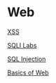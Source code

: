 # Web

[XSS](Web%206e4bfa7e46d9471f828f03ebb5e0a2bc/XSS%201f1c0d5765a84bbf885cf0c7547e2373.md)

[SQLI Labs](Web%206e4bfa7e46d9471f828f03ebb5e0a2bc/SQLI%20Labs%20575885d46e084f1093bcc8ac4f334222.md)

[SQL Injection](Web%206e4bfa7e46d9471f828f03ebb5e0a2bc/SQL%20Injection%20a84b9867bdbd418499f2c863206e03af.md)

[Basics of Web](Web%206e4bfa7e46d9471f828f03ebb5e0a2bc/Basics%20of%20Web%204a907e63447743bc9760a645f721a152.md)